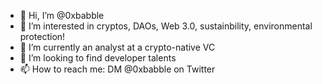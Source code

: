 - 👋 Hi, I’m @0xbabble
- 👀 I’m interested in cryptos, DAOs, Web 3.0, sustainbility, environmental protection!
- 🌱 I’m currently an analyst at a crypto-native VC
- 💞️ I’m looking to find developer talents
- 📫 How to reach me: DM @0xbabble on Twitter

<!---
0xbabble/0xbabble is a ✨ special ✨ repository because its `README.md` (this file) appears on your GitHub profile.
You can click the Preview link to take a look at your changes.
--->
